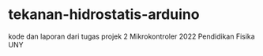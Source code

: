 # tekanan-hidrostatis-arduino
kode dan laporan dari tugas projek 2 Mikrokontroler 2022 Pendidikan Fisika UNY
